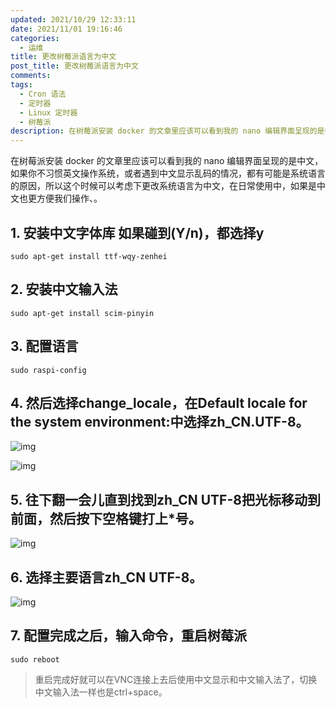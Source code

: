 ```yaml
---
updated: 2021/10/29 12:33:11
date: 2021/11/01 19:16:46
categories: 
  - 运维
title: 更改树莓派语言为中文
post_title: 更改树莓派语言为中文
comments: 
tags: 
  - Cron 语法
  - 定时器
  - Linux 定时器
  - 树莓派
description: 在树莓派安装 docker 的文章里应该可以看到我的 nano 编辑界面呈现的是中文，如果你不习惯英文操作系统，或者遇到中文显示乱码的情况，都有可能是系统语言的原因，所以这个时候可以考虑下更改系统语言为中文，在日常使用中，如果是中文也更方便我们操作、。1. 安装中文字体库 如果碰到(Y/n)，都选择y
---
```

在树莓派安装 docker 的文章里应该可以看到我的 nano 编辑界面呈现的是中文，如果你不习惯英文操作系统，或者遇到中文显示乱码的情况，都有可能是系统语言的原因，所以这个时候可以考虑下更改系统语言为中文，在日常使用中，如果是中文也更方便我们操作、。

## 1. 安装中文字体库 如果碰到(Y/n)，都选择y

```shell
sudo apt-get install ttf-wqy-zenhei
```

## 2. 安装中文输入法

```shell
sudo apt-get install scim-pinyin
```

## 3. 配置语言

```shell
sudo raspi-config
```

## 4. 然后选择change_locale，在Default locale for the system environment:中选择zh_CN.UTF-8。

![img](https://static.jiabanmoyu.com/notes/20181222130119317-20210319172837946.png)

![img](https://static.jiabanmoyu.com/notes/20181222130119446-20210319172837997.png)

## 5. 往下翻一会儿直到找到zh_CN UTF-8把光标移动到前面，然后按下空格键打上*号。

![img](https://static.jiabanmoyu.com/notes/20181222130119747-20210319172838044.png)

## 6. 选择主要语言zh_CN UTF-8。

![img](https://static.jiabanmoyu.com/notes/20181222130119969-20210319172838097.png)

## 7. 配置完成之后，输入命令，重启树莓派

```
sudo reboot
```

> 重启完成好就可以在VNC连接上去后使用中文显示和中文输入法了，切换中文输入法一样也是ctrl+space。